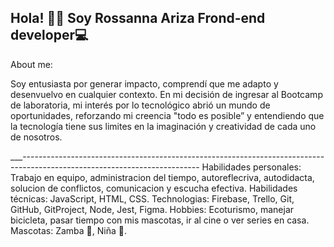 Hola! 👩‍💻 Soy Rossanna Ariza 
Frond-end developer💻 
-----------------------------------------------------------------------------------------------------------------------------
About me:

Soy entusiasta por generar impacto, comprendí que me adapto y desenvuelvo en cualquier contexto. En mi decisión de ingresar al Bootcamp de laboratoria, mi interés por lo tecnológico abrió un mundo de oportunidades, reforzando mi creencia "todo es posible” y entendiendo que la tecnología tiene sus limites en la imaginación y creatividad de cada uno de nosotros.

___--------------------------------------------------------------------------------------------------------------------------
Habilidades personales: Trabajo en equipo, administracion del tiempo, autoreflecriva, autodidacta, solucion de conflictos, comunicacion y escucha efectiva.
Habilidades técnicas: JavaScript, HTML, CSS.
Technologias: Firebase, Trello, Git, GitHub, GitProject, Node, Jest, Figma.
Hobbies: Ecoturismo, manejar bicicleta, pasar tiempo con mis mascotas, ir al cine o ver series en casa.
Mascotas: Zamba 🐶, Niña 🐶.
